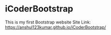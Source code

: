 # iCoderBootstrap
This is my first Bootstrap website
Site Link: https://anshul123kumar.github.io/iCoderBootstrap/
